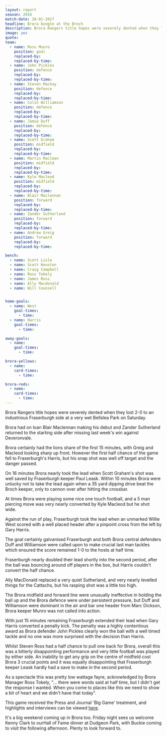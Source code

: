 ```yaml
---
layout: report
season: 2016
match-date: 28-01-2017
headline: Brora bungle at the Broch
description: Brora Rangers title hopes were severely dented when they lost 2-0 to an industrious Fraserburgh side at a very wet Bellslea Park on Saturday.
image: yes
quote:
team:
  - name: Ross Munro
    position: goal
    replaced-by:
    replaced-by-time:
  - name: John Pickles
    position: defence
    replaced-by:
    replaced-by-time:
  - name: Steven Mackay
    position: defence
    replaced-by:
    replaced-by-time:
  - name: Colin Williamson
    position: defence
    replaced-by:
    replaced-by-time:
  - name: Jamie Duff
    position: defence
    replaced-by:
    replaced-by-time:
  - name: Scott Graham
    position: midfield
    replaced-by:
    replaced-by-time:
  - name: Martin Maclean
    position: midfield
    replaced-by:
    replaced-by-time:
  - name: Kyle Macleod
    position: midfield
    replaced-by:
    replaced-by-time:
  - name: Blair Maclennan
    position: forward
    replaced-by:
    replaced-by-time:
  - name: Zander Sutherland
    position: forward
    replaced-by:
    replaced-by-time:
  - name: Andrew Greig
    position: forward
    replaced-by:
    replaced-by-time:

bench:
  - name: Scott Lisle
  - name: Scott Houston
  - name: Craig Campbell
  - name: Ross Tokely
  - name: James Ross
  - name: Ally Macdonald
  - name: Will Counsell


home-goals:
  - name: West
    goal-times:
      - time:
  - name: Harris
    goal-times:
      - time:

away-goals:
  - name:
    goal-times:
      - time:

brora-yellows:
  - name:
    card-times:
      - time:

brora-reds:
  - name:
    card-times:
      - time:
---
```

Brora Rangers title hopes were severely dented when they lost 2-0 to an industrious Fraserburgh side at a very wet Bellslea Park on Saturday.

Brora had on loan Blair Maclennan making his debut and Zander Sutherland returned to the starting side after missing last week's win against Deveronvale.

Brora certainly had the lions share of the first 15 minutes, with Greig and Macleod looking sharp up front. However the first half chance of the game fell to Fraserburgh's Harris, but his snap shot was well off target and the danger passed.

On 16 minutes Brora nearly took the lead when Scott Graham's shot was well saved by Fraserburgh keeper Paul Leask. Within 10 minutes Brora were unlucky not to take the lead again when a 35 yard dipping drive beat the Broch keeper, only to cannon over after hitting the crossbar.

At times Brora were playing some nice one touch football, and a 5 man piercing move was very nearly converted by Kyle Macleod but he shot wide.

Against the run of play, Fraserburgh took the lead when an unmarked Willie West scored with a well placed header after a pinpoint cross from the left by Gary Harris.

The goal certainly galvanised Fraserburgh and both Brora central defenders Duff and Williamson were called upon to make crucial last man tackles which ensured the score remained 1-0 to the hosts at half time.

Fraserburgh nearly doubled their lead shortly into the second period, after the ball was bouncing around off players in the box, but Harris couldn't convert the half chance.

Ally MacDonald replaced a very quiet Sutherland, and very nearly levelled things for the Cattachs, but his rasping shot was a little too high.

The Brora midfield and forward line were unusually ineffective in holding the ball up and the Brora defence were under persistent pressure, but Duff and Williamson were dominant in the air and bar one header from Marc Dickson, Brora keeper Munro was not called into action.

With just 15 minutes remaining Fraserburgh extended their lead when Gary Harris converted a penalty kick. The penalty was a highly contentious award as Brora defender John Pickles clearly won the ball with a well timed tackle and no one was more surprised with the decision than Harris.

Whilst Steven Ross had a half chance to pull one back for Brora, overall this was a bitterly disappointing performance and very little football was played by either side. An inability to get any grip on the centre of midfield cost Brora 3 crucial points and it was equally disappointing that Fraserburgh keeper Leask hardly had a save to make in the second period.

As a spectacle this was pretty low wattage fayre, acknowledged by Brora Manager Ross Tokely, "... there were words said at half time, but I didn't get the response I wanted. When you come to places like this we need to show a bit of heart and we didn't have that today".

This game received the Press and Journal 'Big Game' treatment, and highlights and interviews can be viewed [here](https://goo.gl/08ykJz).

It's a big weekend coming up in Brora too. Friday night sees us welcome Kenny Clark to ourHall of Fame dinner at Dudgeon Park, with Buckie coming to visit the following afternoon. Plenty to look forward to.
